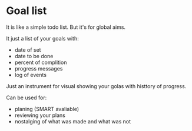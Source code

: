 Goal list
=========

It is like a simple todo list. But it's for global aims.

It just a list of your goals with:
* date of set
* date to be done
* percent of complition
* progress messages
* log of events

Just an instrument for visual showing your golas with histtory of progress.

Can be used for:
* planing (SMART avaliable)
* reviewing your plans
* nostalging of what was made and what was not
